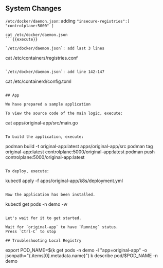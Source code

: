 
## System Changes

`/etc/docker/daemon.json`: adding `"insecure-registries":[ "controlplane:5000" ]`
```
cat /etc/docker/daemon.json
```{{execute}}

`/etc/docker/daemon.json`: add last 3 lines
```
cat /etc/containers/registries.conf
```{{execute}}

`/etc/docker/daemon.json`: add line 142-147
```
cat /etc/containerd/config.toml
```{{execute}}

## App

We have prepared a sample application

To view the source code of the main logic, execute:
```
cat apps/original-app/src/main.go 
```{{execute}}

To build the application, execute:

```
podman build -t original-app:latest  apps/original-app/src
podman tag original-app:latest controlplane:5000/original-app:latest
podman push controlplane:5000/original-app:latest
```{{execute}}

To deploy, execute:
```
kubectl apply -f apps/original-app/k8s/deployment.yml
```{{execute}}

Now the application has been installed.

```
kubectl get pods -n demo -w
```{{execute}}

Let's wait for it to get started.

Wait for `original-app` to have `Running` status.
Press `Ctrl-C` to stop

## Troubleshooting Local Registry
```
export POD_NAME=$(k get pods -n demo -l "app=original-app" -o jsonpath="{.items[0].metadata.name}")
k describe pod/$POD_NAME -n demo
 ```{{execute}}
